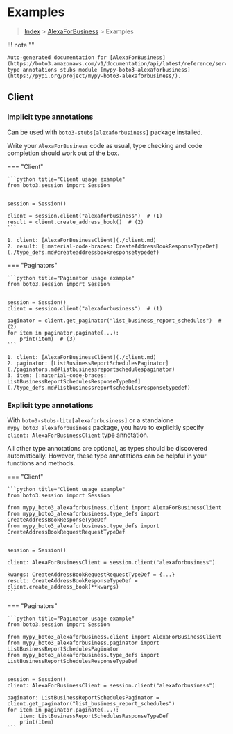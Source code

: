 # Examples

> [Index](../README.md) > [AlexaForBusiness](./README.md) > Examples

!!! note ""

    Auto-generated documentation for [AlexaForBusiness](https://boto3.amazonaws.com/v1/documentation/api/latest/reference/services/alexaforbusiness.html#AlexaForBusiness)
    type annotations stubs module [mypy-boto3-alexaforbusiness](https://pypi.org/project/mypy-boto3-alexaforbusiness/).

## Client

### Implicit type annotations

Can be used with `boto3-stubs[alexaforbusiness]` package installed.

Write your `AlexaForBusiness` code as usual,
type checking and code completion should work out of the box.


=== "Client"

    ```python title="Client usage example"
    from boto3.session import Session


    session = Session()

    client = session.client("alexaforbusiness")  # (1)
    result = client.create_address_book()  # (2)
    ```

    1. client: [AlexaForBusinessClient](./client.md)
    2. result: [:material-code-braces: CreateAddressBookResponseTypeDef](./type_defs.md#createaddressbookresponsetypedef) 



=== "Paginators"

    ```python title="Paginator usage example"
    from boto3.session import Session


    session = Session()
    client = session.client("alexaforbusiness")  # (1)

    paginator = client.get_paginator("list_business_report_schedules")  # (2)
    for item in paginator.paginate(...):
        print(item)  # (3)
    ```

    1. client: [AlexaForBusinessClient](./client.md)
    2. paginator: [ListBusinessReportSchedulesPaginator](./paginators.md#listbusinessreportschedulespaginator)
    3. item: [:material-code-braces: ListBusinessReportSchedulesResponseTypeDef](./type_defs.md#listbusinessreportschedulesresponsetypedef) 




### Explicit type annotations

With `boto3-stubs-lite[alexaforbusiness]`
or a standalone `mypy_boto3_alexaforbusiness` package, you have to explicitly specify `client: AlexaForBusinessClient` type annotation.

All other type annotations are optional, as types should be discovered automatically.
However, these type annotations can be helpful in your functions and methods.


=== "Client"

    ```python title="Client usage example"
    from boto3.session import Session

    from mypy_boto3_alexaforbusiness.client import AlexaForBusinessClient
    from mypy_boto3_alexaforbusiness.type_defs import CreateAddressBookResponseTypeDef
    from mypy_boto3_alexaforbusiness.type_defs import CreateAddressBookRequestRequestTypeDef


    session = Session()

    client: AlexaForBusinessClient = session.client("alexaforbusiness")

    kwargs: CreateAddressBookRequestRequestTypeDef = {...}
    result: CreateAddressBookResponseTypeDef = client.create_address_book(**kwargs)
    ```



=== "Paginators"

    ```python title="Paginator usage example"
    from boto3.session import Session

    from mypy_boto3_alexaforbusiness.client import AlexaForBusinessClient
    from mypy_boto3_alexaforbusiness.paginator import ListBusinessReportSchedulesPaginator
    from mypy_boto3_alexaforbusiness.type_defs import ListBusinessReportSchedulesResponseTypeDef


    session = Session()
    client: AlexaForBusinessClient = session.client("alexaforbusiness")

    paginator: ListBusinessReportSchedulesPaginator = client.get_paginator("list_business_report_schedules")
    for item in paginator.paginate(...):
        item: ListBusinessReportSchedulesResponseTypeDef
        print(item)
    ```




